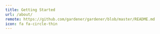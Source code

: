 ```yaml
---
title: Getting Started
url: /about/
remote: https://github.com/gardener/gardener/blob/master/README.md
icon: fa fa-circle-thin
---
```


